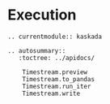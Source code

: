 # Execution

```{eval-rst}
.. currentmodule:: kaskada

.. autosummary::
   :toctree: ../apidocs/

    Timestream.preview
    Timestream.to_pandas
    Timestream.run_iter
    Timestream.write
```